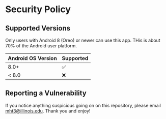 # Security Policy

## Supported Versions

Only users with Android 8 (Oreo) or newer can use this app. THis is about 70% of the Android user platform.

| Android OS Version | Supported          |
| ------- | ------------------ |
| 8.0+   | :white_check_mark: |
| < 8.0   | :x:                |

## Reporting a Vulnerability

If you notice anything suspicious going on on this repository, please email mht3@illinois.edu. Thank you and enjoy!
